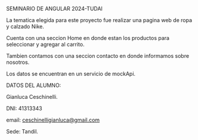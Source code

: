 SEMINARIO DE ANGULAR 2024-TUDAI

La tematica elegida para este proyecto fue realizar una pagina web de ropa y calzado Nike.


Cuenta con una seccion Home en donde estan los productos para seleccionar y agregar al carrito.


Tambien contamos con una seccion contacto en donde informamos sobre nosotros.


Los datos se encuentran en un servicio de mockApi.


DATOS DEL ALUMNO:

Gianluca Ceschinelli.


DNI: 41313343


email: ceschinelligianluca@gmail.com


Sede: Tandil.
